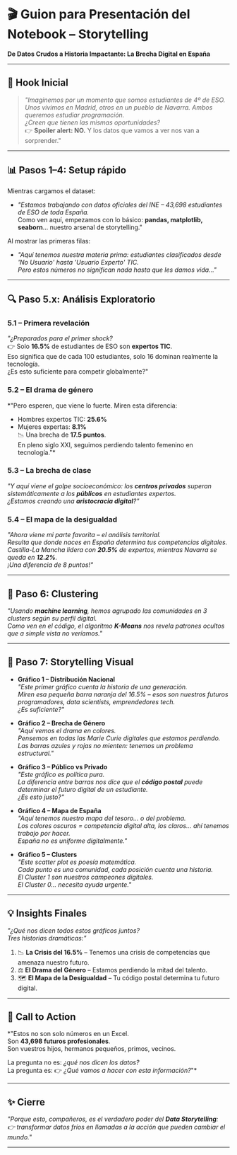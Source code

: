 # 🎬 Guion para Presentación del Notebook – Storytelling  
**De Datos Crudos a Historia Impactante: La Brecha Digital en España**

---

## 🎯 Hook Inicial
> *"Imaginemos por un momento que somos estudiantes de 4º de ESO.  
Unos vivimos en Madrid, otros en un pueblo de Navarra. Ambos queremos estudiar programación.  
¿Creen que tienen las mismas oportunidades?*  
👉 **Spoiler alert: NO.** Y los datos que vamos a ver nos van a sorprender."

---

## 📊 Pasos 1–4: Setup rápido
Mientras cargamos el dataset:
- *"Estamos trabajando con datos oficiales del INE – 43,698 estudiantes de ESO de toda España.*  
Como ven aquí, empezamos con lo básico: **pandas, matplotlib, seaborn**… nuestro arsenal de storytelling."

Al mostrar las primeras filas:
- *"Aquí tenemos nuestra materia prima: estudiantes clasificados desde 'No Usuario' hasta 'Usuario Experto' TIC.  
Pero estos números no significan nada hasta que les damos vida…"*

---

## 🔍 Paso 5.x: Análisis Exploratorio

### 5.1 – Primera revelación
*"¿Preparados para el primer shock?*  
👉 Solo **16.5%** de estudiantes de ESO son **expertos TIC**.  
Eso significa que de cada 100 estudiantes, solo 16 dominan realmente la tecnología.  
¿Es esto suficiente para competir globalmente?"

### 5.2 – El drama de género
*"Pero esperen, que viene lo fuerte. Miren esta diferencia:  
- Hombres expertos TIC: **25.6%**  
- Mujeres expertas: **8.1%**  
📉 Una brecha de **17.5 puntos**.  
En pleno siglo XXI, seguimos perdiendo talento femenino en tecnología."*

### 5.3 – La brecha de clase
*"Y aquí viene el golpe socioeconómico: los **centros privados** superan sistemáticamente a los **públicos** en estudiantes expertos.  
¿Estamos creando una **aristocracia digital**?"*

### 5.4 – El mapa de la desigualdad
*"Ahora viene mi parte favorita – el análisis territorial.  
Resulta que donde naces en España determina tus competencias digitales.  
Castilla-La Mancha lidera con **20.5%** de expertos, mientras Navarra se queda en **12.2%**.  
¡Una diferencia de 8 puntos!"*

---

## 🚀 Paso 6: Clustering
*"Usando **machine learning**, hemos agrupado las comunidades en 3 clusters según su perfil digital.  
Como ven en el código, el algoritmo **K-Means** nos revela patrones ocultos que a simple vista no veríamos."*

---

## 🎨 Paso 7: Storytelling Visual

- **Gráfico 1 – Distribución Nacional**  
  *"Este primer gráfico cuenta la historia de una generación.  
  Miren esa pequeña barra naranja del 16.5% – esos son nuestros futuros programadores, data scientists, emprendedores tech.  
  ¿Es suficiente?"*

- **Gráfico 2 – Brecha de Género**  
  *"Aquí vemos el drama en colores.  
  Pensemos en todas las *Marie Curie digitales* que estamos perdiendo.  
  Las barras azules y rojas no mienten: tenemos un problema estructural."*

- **Gráfico 3 – Público vs Privado**  
  *"Este gráfico es política pura.  
  La diferencia entre barras nos dice que el **código postal** puede determinar el futuro digital de un estudiante.  
  ¿Es esto justo?"*

- **Gráfico 4 – Mapa de España**  
  *"Aquí tenemos nuestro mapa del tesoro… o del problema.  
  Los colores oscuros = competencia digital alta, los claros… ahí tenemos trabajo por hacer.  
  España no es uniforme digitalmente."*

- **Gráfico 5 – Clusters**  
  *"Este scatter plot es poesía matemática.  
  Cada punto es una comunidad, cada posición cuenta una historia.  
  El Cluster 1 son nuestros campeones digitales.  
  El Cluster 0… necesita ayuda urgente."*

---

## 💡 Insights Finales
*"¿Qué nos dicen todos estos gráficos juntos?  
Tres historias dramáticas:"*

1. 📉 **La Crisis del 16.5%** – Tenemos una crisis de competencias que amenaza nuestro futuro.  
2. ⚖️ **El Drama del Género** – Estamos perdiendo la mitad del talento.  
3. 🗺️ **El Mapa de la Desigualdad** – Tu código postal determina tu futuro digital.  

---

## 🎯 Call to Action
*"Estos no son solo números en un Excel.  
Son **43,698 futuros profesionales**.  
Son vuestros hijos, hermanos pequeños, primos, vecinos.  

La pregunta no es: *¿qué nos dicen los datos?*  
La pregunta es: 👉 *¿Qué vamos a hacer con esta información?*"*

---

## ✨ Cierre
*"Porque esto, compañeros, es el verdadero poder del **Data Storytelling**:  
👉 transformar datos fríos en llamadas a la acción que pueden cambiar el mundo."*

---
